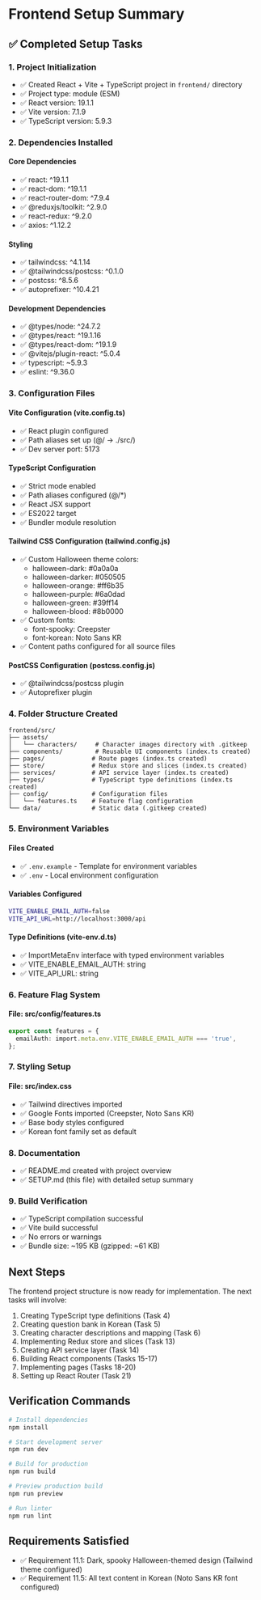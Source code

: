 # Frontend Setup Summary

## ✅ Completed Setup Tasks

### 1. Project Initialization
- ✅ Created React + Vite + TypeScript project in `frontend/` directory
- ✅ Project type: module (ESM)
- ✅ React version: 19.1.1
- ✅ Vite version: 7.1.9
- ✅ TypeScript version: 5.9.3

### 2. Dependencies Installed

#### Core Dependencies
- ✅ react: ^19.1.1
- ✅ react-dom: ^19.1.1
- ✅ react-router-dom: ^7.9.4
- ✅ @reduxjs/toolkit: ^2.9.0
- ✅ react-redux: ^9.2.0
- ✅ axios: ^1.12.2

#### Styling
- ✅ tailwindcss: ^4.1.14
- ✅ @tailwindcss/postcss: ^0.1.0
- ✅ postcss: ^8.5.6
- ✅ autoprefixer: ^10.4.21

#### Development Dependencies
- ✅ @types/node: ^24.7.2
- ✅ @types/react: ^19.1.16
- ✅ @types/react-dom: ^19.1.9
- ✅ @vitejs/plugin-react: ^5.0.4
- ✅ typescript: ~5.9.3
- ✅ eslint: ^9.36.0

### 3. Configuration Files

#### Vite Configuration (vite.config.ts)
- ✅ React plugin configured
- ✅ Path aliases set up (@/ → ./src/)
- ✅ Dev server port: 5173

#### TypeScript Configuration
- ✅ Strict mode enabled
- ✅ Path aliases configured (@/*)
- ✅ React JSX support
- ✅ ES2022 target
- ✅ Bundler module resolution

#### Tailwind CSS Configuration (tailwind.config.js)
- ✅ Custom Halloween theme colors:
  - halloween-dark: #0a0a0a
  - halloween-darker: #050505
  - halloween-orange: #ff6b35
  - halloween-purple: #6a0dad
  - halloween-green: #39ff14
  - halloween-blood: #8b0000
- ✅ Custom fonts:
  - font-spooky: Creepster
  - font-korean: Noto Sans KR
- ✅ Content paths configured for all source files

#### PostCSS Configuration (postcss.config.js)
- ✅ @tailwindcss/postcss plugin
- ✅ Autoprefixer plugin

### 4. Folder Structure Created

```
frontend/src/
├── assets/
│   └── characters/     # Character images directory with .gitkeep
├── components/         # Reusable UI components (index.ts created)
├── pages/             # Route pages (index.ts created)
├── store/             # Redux store and slices (index.ts created)
├── services/          # API service layer (index.ts created)
├── types/             # TypeScript type definitions (index.ts created)
├── config/            # Configuration files
│   └── features.ts    # Feature flag configuration
└── data/              # Static data (.gitkeep created)
```

### 5. Environment Variables

#### Files Created
- ✅ `.env.example` - Template for environment variables
- ✅ `.env` - Local environment configuration

#### Variables Configured
```bash
VITE_ENABLE_EMAIL_AUTH=false
VITE_API_URL=http://localhost:3000/api
```

#### Type Definitions (vite-env.d.ts)
- ✅ ImportMetaEnv interface with typed environment variables
- ✅ VITE_ENABLE_EMAIL_AUTH: string
- ✅ VITE_API_URL: string

### 6. Feature Flag System

#### File: src/config/features.ts
```typescript
export const features = {
  emailAuth: import.meta.env.VITE_ENABLE_EMAIL_AUTH === 'true',
};
```

### 7. Styling Setup

#### File: src/index.css
- ✅ Tailwind directives imported
- ✅ Google Fonts imported (Creepster, Noto Sans KR)
- ✅ Base body styles configured
- ✅ Korean font family set as default

### 8. Documentation

- ✅ README.md created with project overview
- ✅ SETUP.md (this file) with detailed setup summary

### 9. Build Verification

- ✅ TypeScript compilation successful
- ✅ Vite build successful
- ✅ No errors or warnings
- ✅ Bundle size: ~195 KB (gzipped: ~61 KB)

## Next Steps

The frontend project structure is now ready for implementation. The next tasks will involve:

1. Creating TypeScript type definitions (Task 4)
2. Creating question bank in Korean (Task 5)
3. Creating character descriptions and mapping (Task 6)
4. Implementing Redux store and slices (Task 13)
5. Creating API service layer (Task 14)
6. Building React components (Tasks 15-17)
7. Implementing pages (Tasks 18-20)
8. Setting up React Router (Task 21)

## Verification Commands

```bash
# Install dependencies
npm install

# Start development server
npm run dev

# Build for production
npm run build

# Preview production build
npm run preview

# Run linter
npm run lint
```

## Requirements Satisfied

- ✅ Requirement 11.1: Dark, spooky Halloween-themed design (Tailwind theme configured)
- ✅ Requirement 11.5: All text content in Korean (Noto Sans KR font configured)
